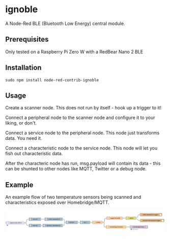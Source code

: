 # ignoble

A Node-Red BLE (Bluetooth Low Energy) central module.

## Prerequisites

Only tested on a Raspberry Pi Zero W with a RedBear Nano 2 BLE

## Installation

```
sudo npm install node-red-contrib-ignoble
```

## Usage

Create a scanner node.  This does not run by itself - hook up a trigger to it!

Connect a peripheral node to the scanner node and configure it to your liking, or don't.

Connect a service node to the peripheral node.  This node just transforms data.  You need it.

Connect a characteristic node to the service node.  This node will let you fish out characteristic data.

After the characteric node has run, msg.payload will contain its data - this can be shunted to other nodes like MQTT, Twitter or a debug node.

## Example
An example flow of two temperature sensors being scanned and characteristics exposed over Homebridge/MQTT.

![alt text](./example.png "example flow")
